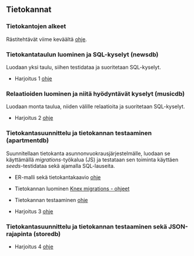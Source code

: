 ## Tietokannat

### Tietokantojen alkeet

Rästitehtävät viime keväältä [ohje](pohjatiedot.html).

### Tietokantataulun luominen ja SQL-kyselyt (newsdb)

Luodaan yksi taulu, siihen testidataa ja suoritetaan SQL-kyselyt.

- Harjoitus 1 [ohje](harjoitus1.html)

### Relaatioiden luominen ja niitä hyödyntävät kyselyt (musicdb)

Luodaan monta taulua, niiden välille relaatioita ja suoritetaan SQL-kyselyt.

- Harjoitus 2 [ohje](harjoitus2.html)

### Tietokantasuunnittelu ja tietokannan testaaminen (apartmentdb)

Suunnitellaan tietokanta asunnonvuokrausjärjestelmälle, luodaan se käyttämällä *migrations*-työkalua (JS) ja testataan sen toiminta käyttäen *seeds*-testidataa sekä ajamalla SQL-lauseita.

- ER-malli sekä tietokantakaavio [ohje](db_suunnittelu.html)
- Tietokannan luominen [Knex migrations - ohjeet](./migrations.html)
- Tietokannan testaaminen [ohje]()

- Harjoitus 3 [ohje](harjoitus3.html)

### Tietokantasuunnittelu ja tietokannan testaaminen sekä JSON-rajapinta (storedb)

- Harjoitus 4 [ohje](harjoitus4.html)